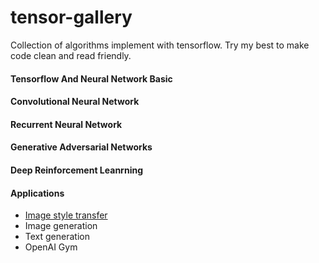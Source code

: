 # tensor-gallery
Collection of algorithms implement with tensorflow.
Try my best to make code clean and read friendly.

#### Tensorflow And Neural Network Basic
#### Convolutional Neural Network
#### Recurrent Neural Network
#### Generative Adversarial Networks
#### Deep Reinforcement Leanrning
#### Applications 

- [Image style transfer](https://github.com/JasonHanG/tensor-gallery/tree/master/style-transfer)
- Image generation
- Text generation
- OpenAI Gym

